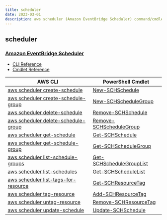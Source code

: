 ```yaml
---
title: scheduler
date: 2023-03-01
description: aws scheduler (Amazon EventBridge Scheduler) command/cmdlet list.
---
```


## scheduler

### [Amazon EventBridge Scheduler](https://aws.amazon.com/eventbridge/)

* [CLI Reference](https://docs.aws.amazon.com/cli/latest/reference/scheduler/index.html)
* [Cmdlet Reference](https://docs.aws.amazon.com/powershell/latest/reference/items/Scheduler_cmdlets.html)

|AWS CLI|PowerShell Cmdlet|
|----|----|
|[aws scheduler create-schedule](https://docs.aws.amazon.com/cli/latest/reference/scheduler/create-schedule.html)|[New-SCHSchedule](https://docs.aws.amazon.com/powershell/latest/reference/items/New-SCHSchedule.html)|
|[aws scheduler create-schedule-group](https://docs.aws.amazon.com/cli/latest/reference/scheduler/create-schedule-group.html)|[New-SCHScheduleGroup](https://docs.aws.amazon.com/powershell/latest/reference/items/New-SCHScheduleGroup.html)|
|[aws scheduler delete-schedule](https://docs.aws.amazon.com/cli/latest/reference/scheduler/delete-schedule.html)|[Remove-SCHSchedule](https://docs.aws.amazon.com/powershell/latest/reference/items/Remove-SCHSchedule.html)|
|[aws scheduler delete-schedule-group](https://docs.aws.amazon.com/cli/latest/reference/scheduler/delete-schedule-group.html)|[Remove-SCHScheduleGroup](https://docs.aws.amazon.com/powershell/latest/reference/items/Remove-SCHScheduleGroup.html)|
|[aws scheduler get-schedule](https://docs.aws.amazon.com/cli/latest/reference/scheduler/get-schedule.html)|[Get-SCHSchedule](https://docs.aws.amazon.com/powershell/latest/reference/items/Get-SCHSchedule.html)|
|[aws scheduler get-schedule-group](https://docs.aws.amazon.com/cli/latest/reference/scheduler/get-schedule-group.html)|[Get-SCHScheduleGroup](https://docs.aws.amazon.com/powershell/latest/reference/items/Get-SCHScheduleGroup.html)|
|[aws scheduler list-schedule-groups](https://docs.aws.amazon.com/cli/latest/reference/scheduler/list-schedule-groups.html)|[Get-SCHScheduleGroupList](https://docs.aws.amazon.com/powershell/latest/reference/items/Get-SCHScheduleGroupList.html)|
|[aws scheduler list-schedules](https://docs.aws.amazon.com/cli/latest/reference/scheduler/list-schedules.html)|[Get-SCHScheduleList](https://docs.aws.amazon.com/powershell/latest/reference/items/Get-SCHScheduleList.html)|
|[aws scheduler list-tags-for-resource](https://docs.aws.amazon.com/cli/latest/reference/scheduler/list-tags-for-resource.html)|[Get-SCHResourceTag](https://docs.aws.amazon.com/powershell/latest/reference/items/Get-SCHResourceTag.html)|
|[aws scheduler tag-resource](https://docs.aws.amazon.com/cli/latest/reference/scheduler/tag-resource.html)|[Add-SCHResourceTag](https://docs.aws.amazon.com/powershell/latest/reference/items/Add-SCHResourceTag.html)|
|[aws scheduler untag-resource](https://docs.aws.amazon.com/cli/latest/reference/scheduler/untag-resource.html)|[Remove-SCHResourceTag](https://docs.aws.amazon.com/powershell/latest/reference/items/Remove-SCHResourceTag.html)|
|[aws scheduler update-schedule](https://docs.aws.amazon.com/cli/latest/reference/scheduler/update-schedule.html)|[Update-SCHSchedule](https://docs.aws.amazon.com/powershell/latest/reference/items/Update-SCHSchedule.html)|

